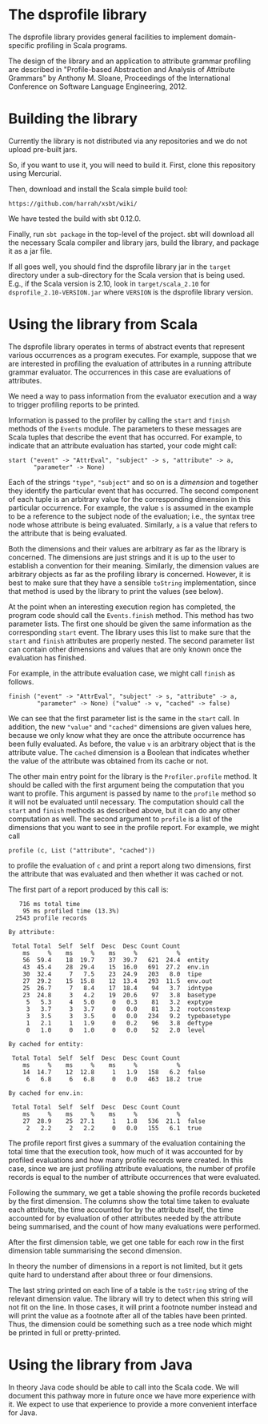 The dsprofile library
=====================

The dsprofile library provides general facilities to implement domain-specific
profiling in Scala programs.

The design of the library and an application to attribute grammar profiling
are described in "Profile-based Abstraction and Analysis of Attribute
Grammars" by Anthony M. Sloane, Proceedings of the International Conference on
Software Language Engineering, 2012.

Building the library
====================

Currently the library is not distributed via any repositories and we do not
upload pre-built jars.

So, if you want to use it, you will need to build it. First, clone this
repository using Mercurial.

Then, download and install the Scala simple build tool:

    https://github.com/harrah/xsbt/wiki/

We have tested the build with sbt 0.12.0.

Finally, run `sbt package` in the top-level of the project. sbt will download
all the necessary Scala compiler and library jars, build the library, and
package it as a jar file.

If all goes well, you should find the dsprofile library jar in the `target`
directory under a sub-directory for the Scala version that is being used.
E.g., if the Scala version is 2.10, look in `target/scala_2.10` for
`dsprofile_2.10-VERSION.jar` where `VERSION` is the dsprofile library version.

Using the library from Scala
============================

The dsprofile library operates in terms of abstract events that represent
various occurrences as a program executes. For example, suppose that we are
interested in profiling the evaluation of attributes in a running attribute
grammar evaluator. The occurrences in this case are evaluations of
attributes.

We need a way to pass information from the evaluator execution and a way to
trigger profiling reports to be printed.

Information is passed to the profiler by calling the `start` and `finish`
methods of the `Events` module. The parameters to these messages are Scala
tuples that describe the event that has occurred. For example, to indicate
that an attribute evaluation has started, your code might call:

    start ("event" -> "AttrEval", "subject" -> s, "attribute" -> a,
           "parameter" -> None)

Each of the strings `"type"`, `"subject"` and so on is a _dimension_ and
together they identify the particular event that has occurred. The second
component of each tuple is an arbitrary value for the corresponding dimension
in this particular occurrence. For example, the value `s` is assumed in the
example to be a reference to the subject node of the evaluation; i.e., the
syntax tree node whose attribute is being evaluated. Similarly, `a` is a value
that refers to the attribute that is being evaluated.

Both the dimensions and their values are arbitrary as far as the library is
concerned. The dimensions are just strings and it is up to the user to
establish a convention for their meaning. Similarly, the dimension values are
arbitrary objects as far as the profiling library is concerned. However, it is
best to make sure that they have a sensible `toString` implementation, since
that method is used by the library to print the values (see below).

At the point when an interesting execution region has completed, the
program code should call the `Events.finish` method. This method has
two parameter lists. The first one should be given the same information
as the corresponding `start` event. The library uses this list to 
make sure that the `start` and `finish` attributes are properly nested.
The second parameter list can contain other dimensions and values that
are only known once the evaluation has finished.

For example, in the attribute evaluation case, we might call `finish`
as follows.

    finish ("event" -> "AttrEval", "subject" -> s, "attribute" -> a,
            "parameter" -> None) ("value" -> v, "cached" -> false)

We can see that the first parameter list is the same in the `start` call. In
addition, the new `"value"` and `"cached"` dimensions are given values here,
because we only know what they are once the attribute occurrence has been
fully evaluated. As before, the value `v` is an arbitrary object that is the
attribute value. The `cached` dimension is a Boolean that indicates whether
the value of the attribute was obtained from its cache or not.

The other main entry point for the library is the `Profiler.profile` method.
It should be called with the first argument being the computation that you
want to profile. This argument is passed by name to the `profile` method so it
will not be evaluated until necessary. The computation should call the `start`
and `finish` methods as described above, but it can do any other computation
as well. The second argument to `profile` is a list of the dimensions that you
want to see in the profile report. For example, we might call

    profile (c, List ("attribute", "cached"))

to profile the evaluation of `c` and print a report along two dimensions,
first the attribute that was evaluated and then whether it was cached or not.

The first part of a report produced by this call is:

       716 ms total time
        95 ms profiled time (13.3%)
      2543 profile records
    
    By attribute:
    
     Total Total  Self  Self  Desc  Desc Count Count
        ms     %    ms     %    ms     %           %
        56  59.4    18  19.7    37  39.7   621  24.4  entity
        43  45.4    28  29.4    15  16.0   691  27.2  env.in
        30  32.4     7   7.5    23  24.9   203   8.0  tipe
        27  29.2    15  15.8    12  13.4   293  11.5  env.out
        25  26.7     7   8.4    17  18.4    94   3.7  idntype
        23  24.8     3   4.2    19  20.6    97   3.8  basetype
         5   5.3     4   5.0     0   0.3    81   3.2  exptype
         3   3.7     3   3.7     0   0.0    81   3.2  rootconstexp
         3   3.5     3   3.5     0   0.0   234   9.2  typebasetype
         1   2.1     1   1.9     0   0.2    96   3.8  deftype
         0   1.0     0   1.0     0   0.0    52   2.0  level
    
    By cached for entity:
    
     Total Total  Self  Self  Desc  Desc Count Count
        ms     %    ms     %    ms     %           %
        14  14.7    12  12.8     1   1.9   158   6.2  false
         6   6.8     6   6.8     0   0.0   463  18.2  true
    
    By cached for env.in:
    
     Total Total  Self  Self  Desc  Desc Count Count
        ms     %    ms     %    ms     %           %
        27  28.9    25  27.1     1   1.8   536  21.1  false
         2   2.2     2   2.2     0   0.0   155   6.1  true

The profile report first gives a summary of the evaluation containing the
total time that the execution took, how much of it was accounted for by
profiled evaluations and how many profile records were created. In this case,
since we are just profiling attribute evaluations, the number of profile
records is equal to the number of attribute occurrences that were evaluated.

Following the summary, we get a table showing the profile records bucketed by
the first dimension. The columns show the total time taken to evaluate each
attribute, the time accounted for by the  attribute itself, the time accounted
for by evaluation of other attributes needed by the attribute being
summarised, and the count of how many evaluations were performed.

After the first dimension table, we get one table for each row  in the first
dimension table summarising the second dimension.

In theory the number of dimensions in a report is not limited, but it gets
quite hard to understand after about three or four dimensions.

The last string printed on each line of a table is the `toString` string of
the relevant dimension value. The library will try to detect when this string
will not fit on the line. In those cases, it will print a footnote number
instead and will print the value as a footnote after all of the tables have
been printed. Thus, the dimension could be something such as a tree node which
might be printed in full or pretty-printed.

Using the library from Java
===========================

In theory Java code should be able to call into the Scala code. We will
document this pathway more in future once we have more experience with it. We
expect to use that experience to provide a more convenient interface for Java.
